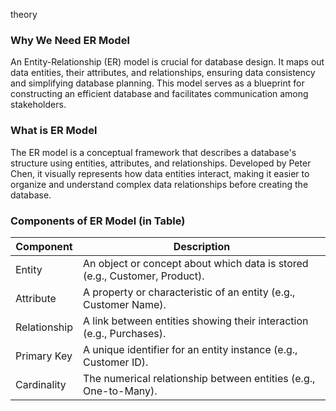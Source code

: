 theory

### Why We Need ER Model

An Entity-Relationship (ER) model is crucial for database design. It maps out data entities, their attributes, and relationships, ensuring data consistency and simplifying database planning. This model serves as a blueprint for constructing an efficient database and facilitates communication among stakeholders.

### What is ER Model

The ER model is a conceptual framework that describes a database's structure using entities, attributes, and relationships. Developed by Peter Chen, it visually represents how data entities interact, making it easier to organize and understand complex data relationships before creating the database.

### Components of ER Model (in Table)

| Component     | Description                                                               |
|---------------|---------------------------------------------------------------------------|
| Entity        | An object or concept about which data is stored (e.g., Customer, Product).|
| Attribute     | A property or characteristic of an entity (e.g., Customer Name).          |
| Relationship  | A link between entities showing their interaction (e.g., Purchases).      |
| Primary Key   | A unique identifier for an entity instance (e.g., Customer ID).           |
| Cardinality   | The numerical relationship between entities (e.g., One-to-Many).          |

